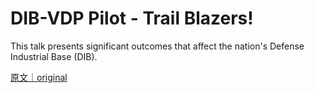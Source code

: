 
# DIB-VDP Pilot - Trail Blazers!

This talk presents significant outcomes that affect the nation&#x27;s Defense Industrial Base (DIB).

[原文｜original](https://insights.sei.cmu.edu/library/dib-vdp-pilot-trail-blazers/)
        